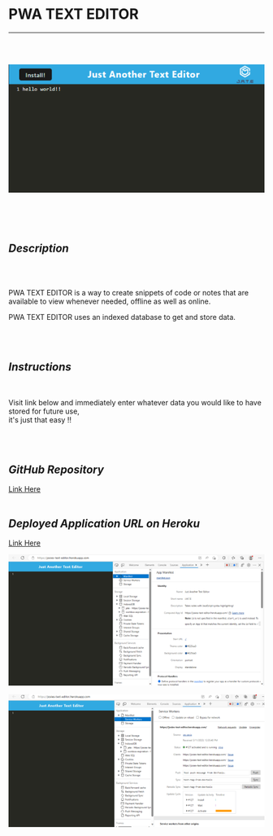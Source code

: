 # **PWA TEXT EDITOR**
  


---

<br>
<br>



![Desktop Img](/client/src/images/texteditor.png) 


 







  
<br>
<br>
<br> 

## *Description*  
<br>
<br>

PWA TEXT EDITOR is a way to create snippets of code or notes that are available to view whenever needed, offline as well as online.  

PWA TEXT EDITOR uses an indexed database to get and store data.  


<br>
<br>

## *Instructions*  
<br>

Visit  link below and immediately enter whatever data you would like to have stored for future use,  
it's just that easy !!  



<br>
<br>



## *GitHub Repository*  

[Link Here](https://github.com/JosieSavill/PWA-text-editor)
<br>
<br>

## *Deployed Application URL on Heroku*

[Link Here](https://josies-text-editor.herokuapp.com/)  


![DevTools Manifest Img](/client/src/images/manifest.png)   
 

![DevTools Service Worker Img](/client/src/images/serviceworker.png) 






    





























